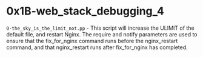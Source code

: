 # 0x1B-web_stack_debugging_4

`0-the_sky_is_the_limit_not.pp` - This script will increase the ULIMIT of the default file, and restart Nginx. The require and notify parameters are used to ensure that the fix_for_nginx command runs before the nginx_restart command, and that nginx_restart runs after fix_for_nginx has completed.



